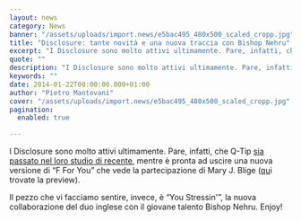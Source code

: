 ```yaml
---
layout: news
category: News
banner: "/assets/uploads/import.news/e5bac495_480x500_scaled_cropp.jpg"
title: "Disclosure: tante novità e una nuova traccia con Bishop Nehru"
excerpt: "I Disclosure sono molto attivi ultimamente. Pare, infatti, che Q-Tip sia passato nel loro studio di recente, mentre è pronta ad uscire una nuova versione di “F For You” che vede la partecipazione di Mary J. Blige (qui trovate la preview). Il pezzo che vi facciamo sentire, invece, è “You Stressin'”, la nuova collaborazione del duo inglese [&hellip"
quote: ""
description: "I Disclosure sono molto attivi ultimamente. Pare, infatti, che Q-Tip sia passato nel loro studio di recente, mentre è pronta ad uscire una nuova versione di “F For You” che vede la partecipazione di Mary J. Blige (qui trovate la preview). Il pezzo che vi facciamo sentire, invece, è “You Stressin'”, la nuova collaborazione del duo inglese [&hellip"
keywords: ""
date: 2014-01-22T00:00:00.000+01:00
author: "Pietro Mantovani"
cover: "/assets/uploads/import.news/e5bac495_480x500_scaled_cropp.jpg"
pagination:
  enabled: true

---
```


[](https://hotmc.com/disclosure-tante-novita-e-una-nuova-traccia-con-bishop-nehru/e5bac495%5F480x500%5Fscaled%5Fcropp/)

I Disclosure sono molto attivi ultimamente. Pare, infatti, che Q-Tip [sia passato nel loro studio di recente](https://instagram.com/p/jU5g43IKg3/# "q-tip disclosure"), mentre è pronta ad uscire una nuova versione di “F For You” che vede la partecipazione di Mary J. Blige ([qu](https://www.youtube.com/watch?v=VxprwXPqr0s "preview f for you")i trovate la preview).

Il pezzo che vi facciamo sentire, invece, è “You Stressin'”, la nuova collaborazione del duo inglese con il giovane talento Bishop Nehru. Enjoy!